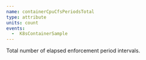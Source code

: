 ```yaml
---
name: containerCpuCfsPeriodsTotal
type: attribute
units: count
events:
  -  K8sContainerSample
---
```


Total number of elapsed enforcement period intervals.
